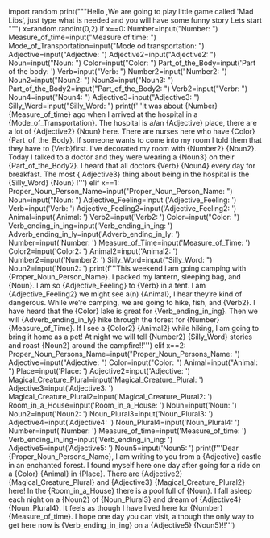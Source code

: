 import random
print("""Hello ,We are going to play little game called 'Mad Libs',
just type what is needed and you will have some funny story
Lets start """)
x=random.randint(0,2)
if x==0:
    Number=input("Number: ")
    Measure_of_time=input("Measure of time: ")
    Mode_of_Transportation=input("Mode od transportation: ")
    Adjective=input("Adjective:  ")
    Adjective2=input("Adjective2: ")
    Noun=input("Noun: ")
    Color=input("Color: ") 
    Part_of_the_Body=input('Part of the body: ')
    Verb=input("Verb: ")
    Number2=input("Number2: ")
    Noun2=input("Noun2: ")
    Noun3=input("Noun3: ")
    Part_of_the_Body2=input("Part_of_the_Body2: ")
    Verb2=input("Verbr: ")
    Noun4=input("Noun4: ")
    Adjective3=input("Adjective3: ")
    Silly_Word=input("Silly_Word: ")
    print(f'''It was about {Number} {Measure_of_time} ago when I arrived at the hospital in a {Mode_of_Transportation}.
    The hospital is a/an {Adjective} place, there are a lot of {Adjective2} {Noun} here.
    There are nurses here who have {Color} {Part_of_the_Body}.
    If someone wants to come into my room I told them that they have to {Verb}first.
    I've decorated my room with {Number2} {Noun2}.
    Today I talked to a doctor and they were wearing a {Noun3} on their {Part_of_the_Body2}.
    I heard that all doctors {Verb} {Noun4} every day for breakfast.
    The most { Adjective3} thing about being in the hospital is the {Silly_Word} {Noun} !''')
elif x==1:
    Proper_Noun_Person_Name=input("Proper_Noun_Person_Name: ")
    Noun=input("Noun: ")
    Adjective_Feeling=input ('Adjective_Feeling: ')
    Verb=input('Verb: ')
    Adjective_Feeling2=input('Adjective_Feeling2:  ')
    Animal=input('Animal: ')
    Verb2=input('Verb2: ')
    Color=input("Color: ")
    Verb_ending_in_ing=input('Verb_ending_in_ing: ')
    Adverb_ending_in_ly=input('Adverb_ending_in_ly: ')
    Number=input('Number: ')
    Measure_of_Time=input('Measure_of_Time: ')
    Color2=input('Color2: ')
    Animal2=input('Animal2: ')
    Number2=input('Number2: ')
    Silly_Word=input("Silly_Word: ")
    Noun2=input('Noun2: ')
    print(f'''This weekend I am going camping with {Proper_Noun_Person_Name}. I packed my lantern, sleeping bag, and {Noun}.
    I am so {Adjective_Feeling} to {Verb} in a tent. I am {Adjective_Feeling2} we might see a(n) {Animal},
    I hear they’re kind of dangerous. While we’re camping, we are going to hike, fish, and {Verb2}. 
    I have heard that the {Color} lake is great for {Verb_ending_in_ing}. 
    Then we will {Adverb_ending_in_ly} hike through the forest for {Number} {Measure_of_Time}. 
    If I see a {Color2} {Animal2} while hiking, I am going to bring it home as a pet!
    At night we will tell {Number2} {Silly_Word} stories and roast {Noun2} around the campfire!!''')
elif x==2:
    Proper_Noun_Persons_Name=input("Proper_Noun_Persons_Name: ")
    Adjective=input("Adjective: ")
    Color=input("Color: ")
    Animal=input("Animal: ")
    Place=input('Place: ')
    Adjective2=input('Adjective: ')
    Magical_Creature_Plural=input('Magical_Creature_Plural: ')
    Adjective3=input('Adjective3: ')
    Magical_Creature_Plural2=input('Magical_Creature_Plural2: ')
    Room_in_a_House=input('Room_in_a_House: ')
    Noun=input('Noun: ')
    Noun2=input('Noun2: ')
    Noun_Plural3=input('Noun_Plural3: ')
    Adjective4=input('Adjective4: ')
    Noun_Plural4=input('Noun_Plural4: ')
    Number=input('Number: ')
    Measure_of_time=input('Measure_of_time: ')
    Verb_ending_in_ing=input('Verb_ending_in_ing: ')
    Adjective5=input('Adjective5: ')
    Noun5=input('Noun5: ')
    print(f'''Dear {Proper_Noun_Persons_Name}, I am writing to you from a {Adjective} castle in an enchanted forest.
    I found myself here one day after going for a ride on a {Color} {Animal} in {Place}. 
    There are {Adjective2} {Magical_Creature_Plural} and {Adjective3} {Magical_Creature_Plural2} here!
    In the {Room_in_a_House} there is a pool full of {Noun}.
    I fall asleep each night on a {Noun2} of {Noun_Plural3} and dream of {Adjective4}  {Noun_Plural4}. 
    It feels as though I have lived here for {Number} {Measure_of_time}.
    I hope one day you can visit, although the only way to get here now is {Verb_ending_in_ing} on a {Adjective5} {Noun5}!!''')
    
